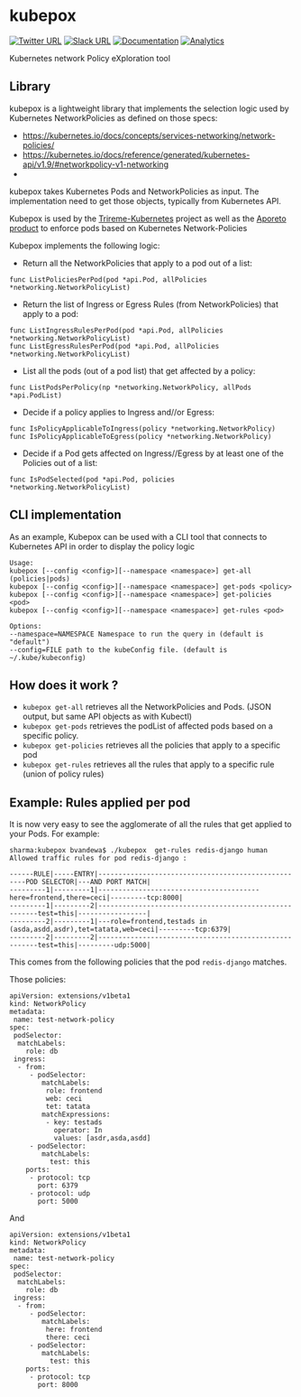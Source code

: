 # kubepox

[![Twitter URL](https://img.shields.io/badge/twitter-follow-blue.svg)](https://twitter.com/aporeto_trireme) [![Slack URL](https://img.shields.io/badge/slack-join-green.svg)](https://triremehq.slack.com/messages/general/) [![Documentation](https://img.shields.io/badge/docs-godoc-blue.svg)](https://godoc.org/github.com/aporeto-inc/kubepox)
[![Analytics](https://ga-beacon.appspot.com/UA-90298211-1/welcome-page)](https://github.com/igrigorik/ga-beacon)

Kubernetes network Policy eXploration tool

## Library

kubepox is a lightweight library that implements the selection logic used by Kubernetes NetworkPolicies as defined on those specs:
- https://kubernetes.io/docs/concepts/services-networking/network-policies/
- https://kubernetes.io/docs/reference/generated/kubernetes-api/v1.9/#networkpolicy-v1-networking
-
kubepox takes Kubernetes Pods and NetworkPolicies as input. The implementation need to get those objects, typically from Kubernetes API.

Kubepox is used by the [Trireme-Kubernetes](https://github.com/aporeto-inc/trireme-kubernetes) project as well as the [Aporeto product](https://console.aporeto.com) to enforce pods based on Kubernetes Network-Policies

Kubepox implements the following logic:

- Return all the NetworkPolicies that apply to a pod out of a list:
```
func ListPoliciesPerPod(pod *api.Pod, allPolicies *networking.NetworkPolicyList)
```
- Return the list of Ingress or Egress Rules (from NetworkPolicies) that apply to a pod:
```
func ListIngressRulesPerPod(pod *api.Pod, allPolicies *networking.NetworkPolicyList)
func ListEgressRulesPerPod(pod *api.Pod, allPolicies *networking.NetworkPolicyList)
```
- List all the pods (out of a pod list) that get affected by a policy:
```
func ListPodsPerPolicy(np *networking.NetworkPolicy, allPods *api.PodList)
```
- Decide if a  policy applies to Ingress and//or Egress:
```
func IsPolicyApplicableToIngress(policy *networking.NetworkPolicy)
func IsPolicyApplicableToEgress(policy *networking.NetworkPolicy)
```

- Decide if a Pod gets affected on Ingress//Egress by at least one of the Policies out of a list:
```
func IsPodSelected(pod *api.Pod, policies *networking.NetworkPolicyList)
```



## CLI implementation

As an example, Kubepox can be used with a CLI tool that connects to Kubernetes API  in order to display the policy logic

```
Usage:
kubepox [--config <config>][--namespace <namespace>] get-all (policies|pods)
kubepox [--config <config>][--namespace <namespace>] get-pods <policy>
kubepox [--config <config>][--namespace <namespace>] get-policies <pod>
kubepox [--config <config>][--namespace <namespace>] get-rules <pod>

Options:
--namespace=NAMESPACE Namespace to run the query in (default is "default")
--config=FILE path to the kubeConfig file. (default is ~/.kube/kubeconfig)
```
## How does it work ?

* `kubepox get-all`  retrieves all the NetworkPolicies and Pods. (JSON output, but same API objects as with Kubectl)
* `kubepox get-pods`  retrieves the  podList of affected pods based on a specific policy.
* `kubepox get-policies` retrieves all the policies that apply to a specific pod
* `kubepox get-rules` retrieves all the rules that apply to a specific rule (union of policy rules)

## Example: Rules applied per pod

It is now very easy to see the agglomerate of all the rules that get applied to your Pods. For example:

```
sharma:kubepox bvandewa$ ./kubepox  get-rules redis-django human
Allowed traffic rules for pod redis-django :

------RULE|-----ENTRY|----------------------------------------------------POD SELECTOR|---AND PORT MATCH|
---------1|---------1|----------------------------------------here=frontend,there=ceci|---------tcp:8000|
---------1|---------2|-------------------------------------------------------test=this|-----------------|
---------2|---------1|---role=frontend,testads in (asda,asdd,asdr),tet=tatata,web=ceci|---------tcp:6379|
---------2|---------2|-------------------------------------------------------test=this|---------udp:5000|
```

This comes from the following policies that the pod `redis-django` matches.


Those policies:

```
apiVersion: extensions/v1beta1
kind: NetworkPolicy
metadata:
 name: test-network-policy
spec:
 podSelector:
  matchLabels:
    role: db
 ingress:
  - from:
     - podSelector:
        matchLabels:
         role: frontend
         web: ceci
         tet: tatata
        matchExpressions:
         - key: testads
           operator: In
           values: [asdr,asda,asdd]
     - podSelector:
        matchLabels:
          test: this
    ports:
     - protocol: tcp
       port: 6379
     - protocol: udp
       port: 5000

```

And

```
apiVersion: extensions/v1beta1
kind: NetworkPolicy
metadata:
 name: test-network-policy
spec:
 podSelector:
  matchLabels:
    role: db
 ingress:
  - from:
     - podSelector:
        matchLabels:
         here: frontend
         there: ceci
     - podSelector:
        matchLabels:
          test: this
    ports:
     - protocol: tcp
       port: 8000

```
